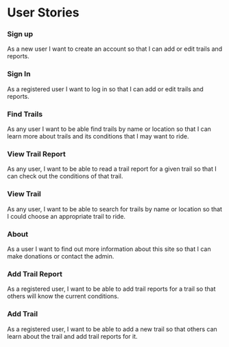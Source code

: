 # User Stories


### Sign up

As a new user I want to create an account so that I can add or edit trails and reports.

### Sign In

As a registered user I want to log in so that I can add or edit trails and reports.

### Find Trails

As any user I want to be able find trails by name or location so that I can learn more about trails and its conditions that I may want to ride.

### View Trail Report

As any user, I want to be able to read a trail report for a given trail so that I can check out the conditions of that trail.

### View Trail

As any user, I want to be able to search for trails by name or location so that I could choose an appropriate trail to ride.

### About

As a user I want to find out more information about this site so that I can make donations or contact the admin.

### Add Trail Report

As a registered user, I want to be able to add trail reports for a trail so that others will know the current conditions.

### Add Trail

As a registered user, I want to be able to add a new trail so that others can learn about the trail and add trail reports for it.

